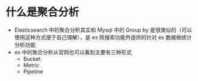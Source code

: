 # 什么是聚合分析

* Elasticsearch 中的聚合分析其实和 Mysql 中的 Group by 是很类似的（可以使用这种方式便于自己理解），是 es 除搜索功能外提供的针对 es 数据做统计分析功能
* es 中的聚合分析从官网也可以看到主要有三种形式
  * Bucket
  * Metric
  * Pipeline